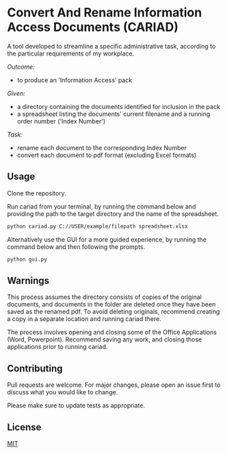 # Convert And Rename Information Access Documents (CARIAD)

A tool developed to streamline a specific administrative task, according to the particular requirements of my workplace.

*Outcome:* 
* to produce an 'Information Access' pack

*Given:*
* a directory containing the documents identified for inclusion in the pack
* a spreadsheet listing the documents' current filename and a running order number ('Index Number')

*Task:*
* rename each document to the corresponding Index Number
* convert each document to pdf format (excluding Excel formats)

## Usage

Clone the repository.

Run cariad from your terminal, by running the command below and providing the path to the target directory and the name of the spreadsheet.

```bash
python cariad.py C://USER/example/filepath spreadsheet.xlsx
```

Alternatively use the GUI for a more guided experience, by running the command below and then following the prompts.

```bash
python gui.py
```

## Warnings

This process assumes the directory consists of copies of the original documents, and documents in the folder are deleted once they have been saved as the renamed pdf. To avoid deleting originals, recommend creating a copy in a separate location and running cariad there.

The process involves opening and closing some of the Office Applications (Word, Powerpoint). Recommend saving any work, and closing those applications prior to running cariad.


## Contributing

Pull requests are welcome. For major changes, please open an issue first to discuss what you would like to change.

Please make sure to update tests as appropriate.

## License

[MIT](https://choosealicense.com/licenses/mit/)